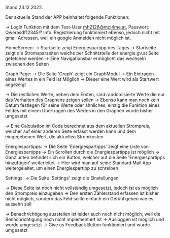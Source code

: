 Stand 23.12.2022.

Der aktuelle Stand der APP beinhaltet folgende Funktionen:

-> Login Funktion mit dem Test-User mh2126@mci4me.at, Passwort: Qwerasdf12345!?
    Info: Registrierung funktioniert ebenso, jedoch nicht mit gmail Adressen, weil ein google Anmelden nicht möglich ist.

HomeScreen:
-> Startseite zeigt Energiespartipp des Tages
-> Startseite zeigt die Stromsparzeiten welche per Schnittstelle der energie.gv.at Seite gefetched werden
-> Eine Navigationsbar ermöglicht das wechseln zwischen den Seiten

Graph Page:
-> Die Seite 'Graph' zeigt ein GraphModul
-> Ein Eintragen eines Wertes in ein Feld ist Möglich
-> Dieser eine Wert wird als Startwert angezeigt

-> Die restlichen Werte, neben dem Ersten, sind randomisierte Werte die nur das Verhalten des Graphens zeigen sollen
-> Ebenso kann man noch kein Datum festlegen für seine Werte oder ähnliches,
    einzig die Funktion eines Feldes mit einem Übertragen des Wertes in den Graphen wurde bisher umgesetzt

-> Eine Calculation im Code berechnet aus dem aktuellen Strompreis, welcher auf einer anderen Seite erfasst werden kann
    und dem eingegebenen Wert, die aktuellen Stromkosten

Energiespartipps:
-> Die Seite 'Energiespartipps' zeigt eine Liste von Energiespartipps
-> Ein Scrollen durch die Energiespartipps ist möglich
-> Ganz unten befindet sich ein Button, welcher auf die Seite 'Energiespartipps hinzufügen' weiterleitet
-> Hier wird man auf seine Standard Mail App weitergeleitet, um einen Energiespartipp zu schreiben

Settings:
-> Die Seite 'Settings' zeigt die Einstellungen

-> Diese Seite ist noch nicht vollständig umgesetzt, jedoch ist es möglich den Strompreis einzugeben
-> Den ersten Zählerstand erfassen ist bisher nicht möglich, sondern das Feld sollte einfach ein Gefühl geben wie es aussehn soll

-> Benachrichtigung ausstellen ist leider auch noch nicht möglich, weil die Benachrichtigung noch nicht implementiert ist
-> Ausloggen ist möglich und wurde umgesetzt
-> Give us Feedback Button funktioniert und wurde umgesetzt
